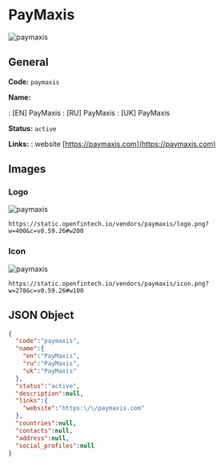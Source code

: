 
# PayMaxis 
![paymaxis](https://static.openfintech.io/vendors/paymaxis/logo.png?w=400&c=v0.59.26#w200)  

## General 
 
**Code:** `paymaxis` 
 
**Name:** 
 
:	[EN] PayMaxis 
:	[RU] PayMaxis 
:	[UK] PayMaxis 
 
**Status:** `active` 
 
**Links:** 
: website [https://paymaxis.com](https://paymaxis.com) 
 

## Images 

### Logo 
 
![paymaxis](https://static.openfintech.io/vendors/paymaxis/logo.png?w=400&c=v0.59.26#w200)  

```
https://static.openfintech.io/vendors/paymaxis/logo.png?w=400&c=v0.59.26#w200
```  

### Icon 
 
![paymaxis](https://static.openfintech.io/vendors/paymaxis/icon.png?w=278&c=v0.59.26#w100)  

```
https://static.openfintech.io/vendors/paymaxis/icon.png?w=278&c=v0.59.26#w100
```  

## JSON Object 

```json
{
  "code":"paymaxis",
  "name":{
    "en":"PayMaxis",
    "ru":"PayMaxis",
    "uk":"PayMaxis"
  },
  "status":"active",
  "description":null,
  "links":{
    "website":"https:\/\/paymaxis.com"
  },
  "countries":null,
  "contacts":null,
  "address":null,
  "social_profiles":null
}
```  
